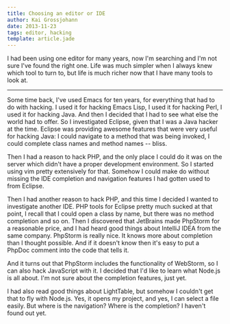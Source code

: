 ```yaml
---
title: Choosing an editor or IDE
author: Kai Grossjohann
date: 2013-11-23
tags: editor, hacking
template: article.jade
---
```


I had been using one editor for many years, now I'm searching and I'm not sure
I've found the right one.  Life was much simpler when I always knew which tool
to turn to, but life is much richer now that I have many tools to look at.

---

Some time back, I've used Emacs for ten years, for everything that had to do
with hacking.  I used it for hacking Emacs Lisp, I used it for hacking Perl, I
used it for hacking Java.  And then I decided that I had to see what else the
world had to offer.  So I investigated Eclipse, given that I was a Java hacker
at the time.  Eclipse was providing awesome features that were very useful for
hacking Java: I could navigate to a method that was being invoked, I could
complete class names and method names -- bliss.

Then I had a reason to hack PHP, and the only place I could do it was on the
server which didn't have a proper development environment.  So I started using
vim pretty extensively for that.  Somehow I could make do without missing the
IDE completion and navigation features I had gotten used to from Eclipse.

Then I had another reason to hack PHP, and this time I decided I wanted to
investigate another IDE.  PHP tools for Eclipse pretty much sucked at that
point, I recall that I could open a class by name, but there was no method
completion and so on.  Then I discovered that JetBrains made PhpStorm for a
reasonable price, and I had heard good things about IntelliJ IDEA from the same
company.  PhpStorm is really nice.  It knows more about completion than I
thought possible.  And if it doesn't know then it's easy to put a PhpDoc comment
into the code that tells it.

And it turns out that PhpStorm includes the functionality of WebStorm, so I can
also hack JavaScript with it.  I decided that I'd like to learn what Node.js is
all about.  I'm not sure about the completion features, just yet.

I had also read good things about LightTable, but somehow I couldn't get that to
fly with Node.js.  Yes, it opens my project, and yes, I can select a file
easily.  But where is the navigation?  Where is the completion?  I haven't found
out yet.
